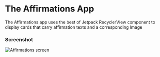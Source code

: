 # The Affirmations App
The Affirmations app uses the best of Jetpack RecyclerView component to display cards that carry affirmation texts
and a corresponding Image

### Screenshot
![Affirmations screen](https://user-images.githubusercontent.com/71154576/147007896-4c98856e-08b7-4abd-a1c2-a7b633be1a8b.png)
